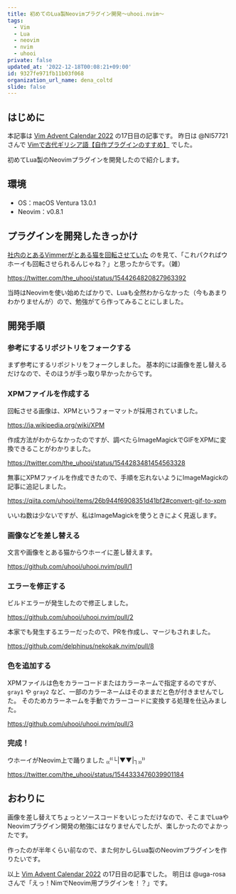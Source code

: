 ```yaml
---
title: 初めてのLua製Neovimプラグイン開発〜uhooi.nvim〜
tags:
  - Vim
  - Lua
  - neovim
  - nvim
  - uhooi
private: false
updated_at: '2022-12-18T00:08:21+09:00'
id: 9327fe971fb11b03f068
organization_url_name: dena_coltd
slide: false
---
```

## はじめに

本記事は [Vim Advent Calendar 2022](https://qiita.com/advent-calendar/2022/vim) の17日目の記事です。
昨日は @NI57721 さんで [Vimで古代ギリシア語【自作プラグインのすすめ】](https://qiita.com/NI57721/items/06fc78227faaea9bce90) でした。

初めてLua製のNeovimプラグインを開発したので紹介します。

## 環境

- OS：macOS Ventura 13.0.1
- Neovim：v0.8.1

## プラグインを開発したきっかけ

[社内のとあるVimmerがとある猫を回転させていた](https://github.com/delphinus/nekokak.nvim) のを見て、「これパクればウホーイも回転させられるんじゃね？」と思ったからです。（雑）

https://twitter.com/the_uhooi/status/1544264820827963392

当時はNeovimを使い始めたばかりで、Luaも全然わからなかった（今もあまりわかりませんが）ので、勉強がてら作ってみることにしました。

## 開発手順

### 参考にするリポジトリをフォークする

まず参考にするリポジトリをフォークしました。
基本的には画像を差し替えるだけなので、そのほうが手っ取り早かったからです。

### XPMファイルを作成する

回転させる画像は、XPMというフォーマットが採用されていました。

https://ja.wikipedia.org/wiki/XPM

作成方法がわからなかったのですが、調べたらImageMagickでGIFをXPMに変換できることがわかりました。

https://twitter.com/the_uhooi/status/1544283481454563328

無事にXPMファイルを作成できたので、手順を忘れないようにImageMagickの記事に追記しました。

https://qiita.com/uhooi/items/26b944f6908351d41bf2#convert-gif-to-xpm

いいね数は少ないですが、私はImageMagickを使うときによく見返します。

### 画像などを差し替える

文言や画像をとある猫からウホーイに差し替えます。

https://github.com/uhooi/uhooi.nvim/pull/1

### エラーを修正する

ビルドエラーが発生したので修正しました。

https://github.com/uhooi/uhooi.nvim/pull/2

本家でも発生するエラーだったので、PRを作成し、マージもされました。

https://github.com/delphinus/nekokak.nvim/pull/8

### 色を追加する

XPMファイルは色をカラーコードまたはカラーネームで指定するのですが、 `gray1` や `gray2` など、一部のカラーネームはそのままだと色が付きませんでした。
そのためカラーネームを手動でカラーコードに変換する処理を仕込みました。

https://github.com/uhooi/uhooi.nvim/pull/3

### 完成！

ウホーイがNeovim上で踊りました ₍₍⁽⁽└|▼▼|┐₎₎⁾⁾

https://twitter.com/the_uhooi/status/1544333476039901184

## おわりに

画像を差し替えてちょっとソースコードをいじっただけなので、そこまでLuaやNeovimプラグイン開発の勉強にはなりませんでしたが、楽しかったのでよかったです。

作ったのが半年くらい前なので、また何かしらLua製のNeovimプラグインを作りたいです。

以上 [Vim Advent Calendar 2022](https://qiita.com/advent-calendar/2022/vim) の17日目の記事でした。
明日は @uga-rosa さんで「えっ！NimでNeovim用プラグインを！？」です。
